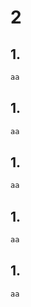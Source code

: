 # 2

## 1.

```javascript
aa
```



## 1.

```javascript
aa
```



## 1.

```javascript
aa
```



## 1.

```javascript
aa
```



## 1.

```javascript
aa
```

